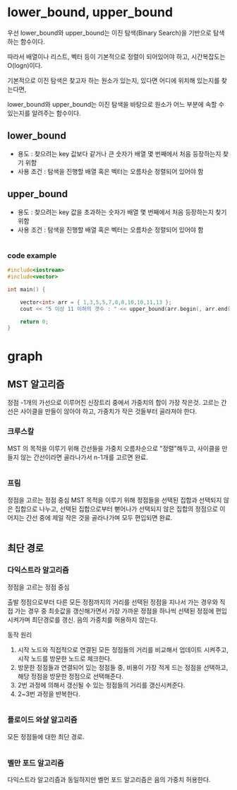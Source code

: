 # lower_bound, upper_bound
 

우선 lower_bound와 upper_bound는 이진 탐색(Binary Search)을 기반으로 탐색하는 함수이다. 

따라서 배열이나 리스트, 벡터 등이 기본적으로 정렬이 되어있어야 하고, 시간복잡도는 O(logn)이다.

기본적으로 이진 탐색은 찾고자 하는 원소가 있는지, 있다면 어디에 위치해 있는지를 찾는다면,

lower_bound와 upper_bound는 이진 탐색을 바탕으로 원소가 어느 부분에 속할 수 있는지를 알려주는 함수이다.   

## lower_bound
* 용도 : 찾으려는 key 값보다 같거나 큰 숫자가 배열 몇 번째에서 처음 등장하는지 찾기 위함
* 사용 조건 : 탐색을 진행할 배열 혹은 벡터는 오름차순 정렬되어 있어야 함

## upper_bound
* 용도 : 찾으려는 key 값을 초과하는 숫자가 배열 몇 번째에서 처음 등장하는지 찾기 위함
* 사용 조건 : 탐색을 진행할 배열 혹은 벡터는 오름차순 정렬되어 있어야 함<br>
#
### code example

```c
#include<iostream>
#include<vector>

int main() {

	vector<int> arr = { 1,3,5,5,7,8,8,10,10,11,13 };
	cout << "5 이상 11 이하의 갯수 : " << upper_bound(arr.begin(, arr.end(), 11) - lower_bound(arr.begin(), arr.end(), 5);

	return 0;
}
```

# graph

## MST 알고리즘

정점 -1개의 가선으로 이루어진 신장트리 중에서 가중치의 합이 가장 작은것. 고르는 간선은 사이클을 만들이 않아야 하고, 가중치가 작은 것들부터 골라져야 한다.

### 크루스칼 

MST 의 목적을 이루기 위해 간선들을 가중치 오름차순으로 "정렬"해두고, 사이클을 만들지 않는 간선이라면 골라나가서 n-1개를 고르면 완료.

```c
```

### 프림

정점을 고르는 정점 중심
MST 목적을 이루기 위해 정점들을 선택된 집합과 선택되지 않은 집합으로 나누고, 선택된 집합으로부터 뻗어나가 선택되지 않은 집합의 정점으로 이어지는 간선 중에 제일 작은 것을 골라나가며 모두 편입되면 완료.

```c
```

## 최단 경로

### 다익스트라 알고리즘

정점을 고르는 정점 중심 <br>

출발 정점으로부터 다른 모든 정점까지의 거리를 선택된 정점을 지나서 가는 경우와 직접 가는 경우 중 최솟값을 갱신해가면서 가장 가까운 정점을 하나씩 선택된 정점에 편입시켜가며 최단경로를 갱신.
음의 가중치를 허용하지 않는다. <br>

동작 원리
1. 시작 노드와 직접적으로 연결된 모든 정점들의 거리를 비교해서 업데이트 시켜주고, 시작 노드를 방문한 노드로 체크한다.
2. 방문한 정점들과 연결되어 있는 정점들 중, 비용이 가장 적게 드는 정점을 선택하고, 해당 정점을 방문한 정점으로 선택해준다.
3. 2번 과정에 의해서 갱신될 수 있는 정점들의 거리를 갱신시켜준다.
4. 2~3번 과정을 반복한다.

```c
```

### 플로이드 와샬 알고리즘

모든 정점들에 대한 최단 경로.

```c
```

### 벨만 포드 알고리즘

다익스트라 알고리즘과 동일하지만 벨먼 포드 알고리즘은 음의 가중치 허용한다.

```c
```





